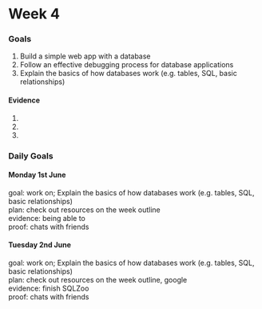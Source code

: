 # Week 4
### Goals

1. Build a simple web app with a database
2. Follow an effective debugging process for database applications
3. Explain the basics of how databases work (e.g. tables, SQL, basic relationships)

#### Evidence

1.
2. 
3.  

### Daily Goals

#### Monday 1st June

goal: work on; Explain the basics of how databases work (e.g. tables, SQL, basic relationships) </br>
plan: check out resources on the week outline </br>
evidence: being able to </br>
proof: chats with friends </br>

#### Tuesday 2nd June

goal: work on; Explain the basics of how databases work (e.g. tables, SQL, basic relationships) </br>
plan: check out resources on the week outline, google </br>
evidence: finish SQLZoo </br>
proof: chats with friends </br>
